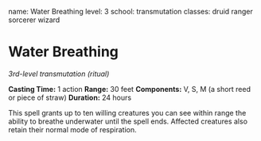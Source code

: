 name: Water Breathing
level: 3
school: transmutation
classes: druid
         ranger
         sorcerer
         wizard

# Water Breathing
_3rd-level transmutation (ritual)_

**Casting Time:** 1 action
**Range:** 30 feet
**Components:** V, S, M (a short reed or piece of straw)
**Duration:** 24 hours

This spell grants up to ten willing creatures you can see within range the ability to breathe underwater until the spell ends. Affected creatures also retain their normal mode of respiration.
